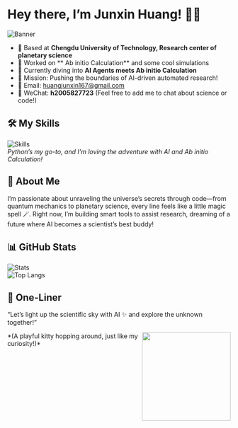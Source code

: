 # Hey there, I’m Junxin Huang! 👋✨

![Banner](https://th.bing.com/th/id/OIP.NCjRipLKkVX0Q-RvQSS7KgHaEK?pid=ImgDet&w=474&h=266&rs=1)

- 🏫 Based at **Chengdu University of Technology, Research center of planetary science**  
- 🔬 Worked on ** Ab initio Calculation** and some cool simulations  
- 🤖 Currently diving into **AI Agents meets  Ab initio Calculation**  
- 🌌 Mission: Pushing the boundaries of AI-driven automated research!  
- 📧 Email: [huangjunxin167@gmail.com](mailto:huangjunxin167@gmail.com)  
- 💬 WeChat: **h2005827723** (Feel free to add me to chat about science or code!)  

## 🛠 My Skills
![Skills](https://skillicons.dev/icons?i=python,ai,quantum,tensorflow,pytorch,git)  
*Python’s my go-to, and I’m loving the adventure with AI and  Ab initio Calculation!*

## 🌟 About Me
I’m passionate about unraveling the universe’s secrets through code—from quantum mechanics to planetary science, every line feels like a little magic spell 🪄. Right now, I’m building smart tools to assist research, dreaming of a future where AI becomes a scientist’s best buddy!

## 📊 GitHub Stats
![Stats](https://github-readme-stats.vercel.app/api?username=cooperhuang1&show_icons=true&theme=aurora)  
![Top Langs](https://github-readme-stats.vercel.app/api/top-langs/?username=cooperhuang1&layout=compact&theme=aurora)  

## 🐾 One-Liner
“Let’s light up the scientific sky with AI ✨ and explore the unknown together!”

<img align="right" src="https://media.giphy.com/media/LmNwrBhejkK9EFP504/giphy.gif" width="200"/>  
*(A playful kitty hopping around, just like my curiosity!)*
